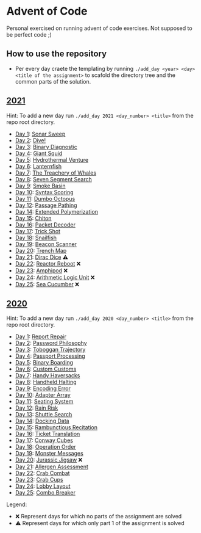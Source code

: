 # Advent of Code

Personal exercised on running advent of code exercises.
Not supposed to be perfect code ;)

## How to use the repository

* Per every day craete the templating by running `./add_day <year> <day> <title of the assignment>` to scafold the directory tree and the common parts of the solution.

<!-- ADD NEW YEAR HERE -->

## [2021](https://adventofcode.com/2021/)

Hint: To add a new day run `./add_day 2021 <day_number> <title>` from the repo root directory.

* [Day 1](https://adventofcode.com/2021/day/0): [Sonar Sweep](2021/01_sonar-sweep/)
* [Day 2](https://adventofcode.com/2021/day/2): [Dive!](2021/02_dive/)
* [Day 3](https://adventofcode.com/2021/day/3): [Binary Diagnostic](2021/03_binary-diagnostic/)
* [Day 4](https://adventofcode.com/2021/day/4): [Giant Squid](2021/04_giant-squid/)
* [Day 5](https://adventofcode.com/2021/day/5): [Hydrothermal Venture](2021/05_hydrothermal-venture/)
* [Day 6](https://adventofcode.com/2021/day/6): [Lanternfish](2021/06_lanternfish/)
* [Day 7](https://adventofcode.com/2021/day/7): [The Treachery of Whales](2021/07_the-treachery-of-whales/)
* [Day 8](https://adventofcode.com/2021/day/8): [Seven Segment Search](2021/08_seven-segment-search/)
* [Day 9](https://adventofcode.com/2021/day/9): [Smoke Basin](2021/09_smoke-basin/)
* [Day 10](https://adventofcode.com/2021/day/10): [Syntax Scoring](2021/10_syntax-scoring/)
* [Day 11](https://adventofcode.com/2021/day/11): [Dumbo Octopus](2021/11_dumbo-octopus/)
* [Day 12](https://adventofcode.com/2021/day/12): [Passage Pathing](2021/12_passage-pathing/)
* [Day 14](https://adventofcode.com/2021/day/14): [Extended Polymerization](2021/14_extended-polymerization/)
* [Day 15](https://adventofcode.com/2021/day/15): [Chiton](2021/15_chiton/)
* [Day 16](https://adventofcode.com/2021/day/16): [Packet Decoder](2021/16_packet-decoder/)
* [Day 17](https://adventofcode.com/2021/day/17): [Trick Shot](2021/17_trick-shot/)
* [Day 18](https://adventofcode.com/2021/day/18): [Snailfish](2021/18_snailfish/)
* [Day 19](https://adventofcode.com/2021/day/19): [Beacon Scanner](2021/19_beacon-scanner/)
* [Day 20](https://adventofcode.com/2021/day/20): [Trench Map](2021/20_trench-map/)
* [Day 21](https://adventofcode.com/2021/day/21): [Dirac Dice](2021/21_dirac-dice/) :warning:
* [Day 22](https://adventofcode.com/2021/day/22): [Reactor Reboot](2021/22_reactor-reboot/) :x:
* [Day 23](https://adventofcode.com/2021/day/23): [Amphipod](2021/23_amphipod/) :x:
* [Day 24](https://adventofcode.com/2021/day/24): [Arithmetic Logic Unit](2021/24_arithmetic-logic-unit/) :x:
* [Day 25](https://adventofcode.com/2021/day/25): [Sea Cucumber](2021/25_sea-cucumber/) :x:
<!-- ADD NEW 2021 DAY HERE -->

## [2020](https://adventofcode.com/2020/)

Hint: To add a new day run `./add_day 2020 <day_number> <title>` from the repo root directory.

* [Day 1](https://adventofcode.com/2020/day/1): [Report Repair](2020/01_report-repair/)
* [Day 2](https://adventofcode.com/2020/day/2): [Password Philosophy](2020/02_password-philosophy/)
* [Day 3](https://adventofcode.com/2020/day/3): [Toboggan Trajectory](2020/03_toboggan-trajectory/)
* [Day 4](https://adventofcode.com/2020/day/4): [Passport Processing](2020/04_passport-processing/)
* [Day 5](https://adventofcode.com/2020/day/5): [Binary Boarding](2020/05_binary-boarding/)
* [Day 6](https://adventofcode.com/2020/day/6): [Custom Customs](2020/06_custom-customs/)
* [Day 7](https://adventofcode.com/2020/day/7): [Handy Haversacks](2020/07_handy-haversacks/)
* [Day 8](https://adventofcode.com/2020/day/8): [Handheld Halting](2020/08_handheld-halting/)
* [Day 9](https://adventofcode.com/2020/day/9): [Encoding Error](2020/09_encoding-error/)
* [Day 10](https://adventofcode.com/2020/day/10): [Adapter Array](2020/10_adapter-array/)
* [Day 11](https://adventofcode.com/2020/day/11): [Seating System](2020/11_seating-system/)
* [Day 12](https://adventofcode.com/2020/day/12): [Rain Risk](2020/12_rain-risk/)
* [Day 13](https://adventofcode.com/2020/day/13): [Shuttle Search](2020/13_shuttle-search/)
* [Day 14](https://adventofcode.com/2020/day/14): [Docking Data](2020/14_docking-data/)
* [Day 15](https://adventofcode.com/2020/day/15): [Rambunctious Recitation](2020/15_rambunctious-recitation/)
* [Day 16](https://adventofcode.com/2020/day/16): [Ticket Translation](2020/16_ticket-translation/)
* [Day 17](https://adventofcode.com/2020/day/17): [Conway Cubes](2020/17_conway-cubes/)
* [Day 18](https://adventofcode.com/2020/day/18): [Operation Order](2020/18_operation-order/)
* [Day 19](https://adventofcode.com/2020/day/19): [Monster Messages](2020/19_monster-messages/)
* [Day 20](https://adventofcode.com/2020/day/20): [Jurassic Jigsaw](2020/20_jurassic-jigsaw/) :x:
* [Day 21](https://adventofcode.com/2020/day/21): [Allergen Assessment](2020/21_allergen-assessment/)
* [Day 22](https://adventofcode.com/2020/day/22): [Crab Combat](2020/22_crab-combat/)
* [Day 23](https://adventofcode.com/2020/day/23): [Crab Cups](2020/23_crab-cups/)
* [Day 24](https://adventofcode.com/2020/day/24): [Lobby Layout](2020/24_lobby-layout/)
* [Day 25](https://adventofcode.com/2020/day/25): [Combo Breaker](2020/25_combo-breaker/)
<!-- ADD NEW 2020 DAY HERE -->

Legend:

* :x: Represent days for which no parts of the assignment are solved
* :warning: Represent days for which only part 1 of the assignment is solved
